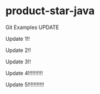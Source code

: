 # product-star-java
Git Examples UPDATE

Update 1!!

Update 2!!

Update 3!!

Update 4!!!!!!!!!!


Update 5!!!!!!!!!!!



